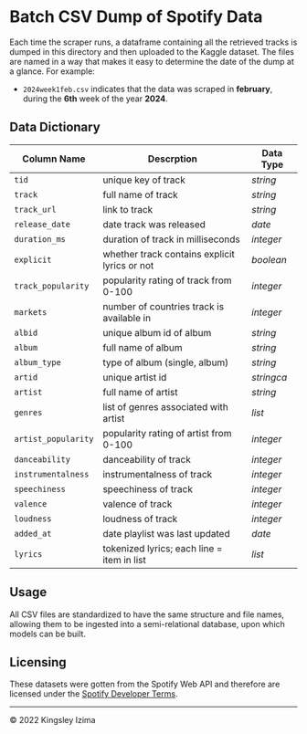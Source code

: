 # Batch CSV Dump of Spotify Data

Each time the scraper runs, a dataframe containing all the retrieved tracks is dumped in this directory and then uploaded to the Kaggle dataset. The files are named in a way that makes it easy to determine the date of the dump at a glance. For example:

+ `2024week1feb.csv` indicates that the data was scraped in **february**, during the **6th** week of the year **2024**.

## Data Dictionary

| **Column Name** | **Descrption** | **Data Type** |
|------------|-----------|--------------|
| `tid` | unique key of track | *string* |
| `track` | full name of track | *string* |
| `track_url` | link to track | *string* |
| `release_date` | date track was released | *date* |
| `duration_ms` | duration of track in milliseconds | *integer* |
| `explicit` | whether track contains explicit lyrics or not | *boolean* |
| `track_popularity` | popularity rating of track from 0-100 | *integer* |
| `markets` | number of countries track is available in | *integer* |
| `albid` | unique album id of album | *string* |
| `album` | full name of album | *string* |
| `album_type` | type of album (single, album) | *string* |
| `artid` | unique artist id | *stringca* |
| `artist` | full name of artist | *string* |
| `genres` | list of genres associated with artist | *list* |
| `artist_popularity` | popularity rating of artist from 0-100 | *integer* |
| `danceability` | danceability of track| *integer* |
| `instrumentalness` | instrumentalness of track | *integer* |
| `speechiness` | speechiness of track | *integer* |
| `valence` | valence of track | *integer* |
| `loudness` | loudness of track | *integer* |
| `added_at` | date playlist was last updated | *date* |
| `lyrics` | tokenized lyrics; each line = item in list | *list* |

## Usage

All CSV files are standardized to have the same structure and file names, allowing them to be ingested into a semi-relational database, upon which models can be built.

## Licensing

These datasets were gotten from the Spotify Web API and therefore are licensed under the [Spotify Developer Terms](https://developer.spotify.com/terms).

---

<p>&copy; 2022 Kingsley Izima</p>
